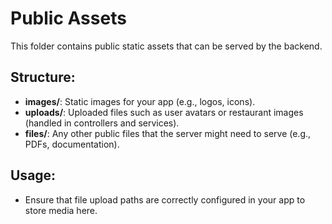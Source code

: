 # Public Assets

This folder contains public static assets that can be served by the backend.

## Structure:
- **images/**: Static images for your app (e.g., logos, icons).
- **uploads/**: Uploaded files such as user avatars or restaurant images (handled in controllers and services).
- **files/**: Any other public files that the server might need to serve (e.g., PDFs, documentation).

## Usage:
- Ensure that file upload paths are correctly configured in your app to store media here.